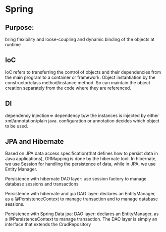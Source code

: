 # Spring

## Purpose:
bring flexibility and loose-coupling and dynamic binding of the objects at runtime

## IoC
IoC refers to transferring the control of objects and their dependencies from the main program to a container or framework. 
Object instantiation by the constructor/class method/instance method. So can maintain the object creation separately from the code where they are referenced.

## DI
dependency injection=> dependency b/w the instances is injected by either xml/annotation/plain java. configuration or annotation decides which object to be used.

## JPA and Hibernate
Based on JPA data access specification(that defines how to persist data in Java applications), ORMapping is done by the hibernate tool. In hibernate, we use Session for handling the persistence of data, while in JPA, we use Entity Manager.

Persistence with hibernate
DAO layer: use session factory to manage database sessions and transactions

Persistence with hibernate and jpa
DAO layer: declares an EntityManager, as a @PersistenceContext to manage transaction and to manage database sessions.

Persistence with Spring Data jpa:
DAO layer: declares an EntityManager, as a @PersistenceContext to manage transaction. The DAO layer is simply an interface that extends the CrudRepository

